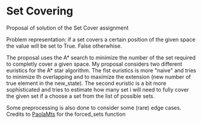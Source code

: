 # Set Covering

Proposal of solution of the Set Cover assignment


Problem representation:
if a set covers a certain position of the given space the value will be set to True. False otherwhise.


The proposal uses the A* search to minimize the number of the set required to completly cover a given space. My proposal considers two different euristics for the A* star algorithm.
The fist euristics is more "naive" and tries to minimize th overlapping and to maximize the extension (new number of true element in the new_state).
The second euristic is a bit more sophisticated and tries to estimate how many set i will need to fully cover the given set if a choose a set from the list of possible sets.


Some preprocessing is also done to consider some (rare) edge cases.
Credits to [PaolaMts](https://github.com/PaolaMts) for the forced_sets function